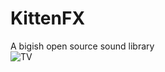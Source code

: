 # KittenFX
A bigish open source sound library  
![TV](https://github.com/user-attachments/assets/aebd4351-317e-4abc-96cb-72e9c8d0e596)
